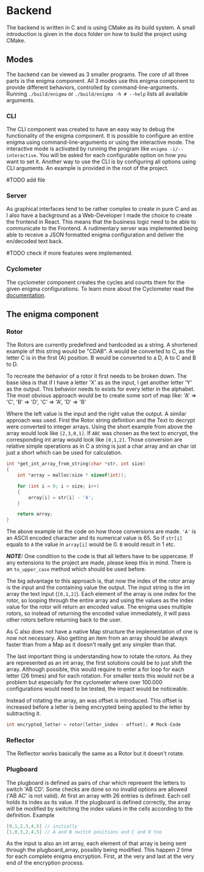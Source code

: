 # Backend

The backend is written in C and is using CMake as its build system. A small introduction is given in the docs folder on how to build the project using CMake. 

## Modes
The backend can be viewed as 3 smaller programs. The core of all three parts is the enigma component. All 3 modes use this enigma component to provide different behaviors, controlled by command-line-arguments. 
Running `./build/enigma` or `./build/enigma -h # --help` lists all available arguments.

### CLI
The CLI component was created to have an easy way to debug the functionality of the enigma component. It is possible to configure an entire enigma using command-line-arguments or using the interactive mode. The interactive mode is activated by running the program like `enigma -i/--interactive`. You will be asked for each configurable option on how you want to set it.
Another way to use the CLI is by configuring all options using CLI arguments. An example is provided in the root of the project. 

#TODO add file

### Server
As graphical interfaces tend to be rather complex to create in pure C and as I also have a background as a Web-Developer I made the choice to create the frontend in React. This means that the business logic need to be able to communicate to the Frontend. A rudimentary server was implemented being able to receive a JSON formatted enigma configuration and deliver the en/decoded text back. 

#TODO check if more features were implemented. 

### Cyclometer
The cyclometer component creates the cycles and counts them for the given enigma configurations. To learn more about the Cyclometer read the [documentation](Cyclometer.md).


## The enigma component
### Rotor
The Rotors are currently predefined and hardcoded as a string. A shortened example of this string would be "CDAB". A would be converted to C, as the letter C is in the first (A) position. B would be converted to a D, A to C and B to D. 

To recreate the behavior of a rotor it first needs to be broken down. The base idea is that if I have a letter 'X' as as the input, I get another letter 'Y' as the output. This behavior needs to exists for every letter in the alphabet. The most obvious approach would be to create some sort of map like: 
'A' => 'C', 'B' => 'D', 'C' => 'A', 'D' => 'B'

Where the left value is the input and the right value the output. A similar approach was used. First the Rotor string definition and the Text to decrypt were converted to integer arrays. Using the short example from above the array would look like `[2,3,0,1]`. If `ABC` was chosen as the text to encrypt, the corresponding int array would look like `[0,1,2]`. Those conversion are relative simple operations as in C a string is just a char array and an char ist just a short which can be used for calculation.

```C
int *get_int_array_from_string(char *str, int size)
{
    int *array = malloc(size * sizeof(int));

    for (int i = 0; i < size; i++)
    {
        array[i] = str[i] - 'A';
    }

    return array;
}
```
The above example ist the code on how those conversions are made. `'A'` is an ASCII encoded character and its numerical value is 65. So if `str[i]` equals to `A` the value in `array[i]` would be 0. `B` would result in 1 etc.

**_NOTE:_** One condition to the code is that all letters have to be uppercase. If any extensions to the project are made, please keep this in mind. There is an `to_upper_case` method which should be used before.

The big advantage to this approach is, that now the index of the rotor array is the input and the containing value the output. The input string is the int array the text input (`[0,1,2]`). Each element of the array is one index for the rotor, so looping through the entire array and using the values as the index value for the rotor will return an encoded value. The enigma uses multiple rotors, so instead of returning the encoded value immediately, it will pass other rotors before returning back to the user.

As C also does not have a native Map structure the implementation of one is now not necessary. Also getting an item from an array should be always faster than from a Map as it doesn't really get any simpler than that.

The last important thing is understanding how to rotate the rotors. As they are represented as an int array, the first solutions could be to just shift the array. Although possible, this would require to enter a for loop for each letter (26 times) and for each rotation. For smaller texts this would not be a problem but especially for the cyclometer where over 100.000 configurations would need to be tested, the impact would be noticeable.

Instead of rotating the array, an was offset is introduced. This offset is increased before a letter is being encrypted being applied to the letter by subtracting it.
```c
int encrypted_letter = rotor[letter_index - offset]; # Mock-Code
```



### Reflector
The Reflector works basically the same as a Rotor but it doesn't rotate.

### Plugboard
The plugboard is defined as pairs of char which represent the letters to switch 'AB CD'. Some checks are done so no invalid options are allowed ('AB AC' is not valid). At first an array with 26 entries is defined. Each cell holds its index as its value. If the plugboard is defined correctly, the array will be modified by switching the index values in the cells according to the definition. Example
```C
[0,1,2,3,4,5] // initially
[1,0,3,2,4,5] // A and B switch positions and C and D too
```
As the input is also an int array, each element of that array is being sent through the plugboard_array, possibly being modified. This happen 2 time for each complete enigma encryption. First, at the very and last at the very end of the encryption process.
